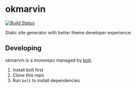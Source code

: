 # okmarvin

[![Build Status](https://travis-ci.org/OkMarvin/okmarvin.svg?branch=master)](https://travis-ci.org/OkMarvin/okmarvin)

Static site generator with better theme developer experience.

## Developing

okmarvin is a monorepo managed by [bolt](https://github.com/boltpkg/bolt).

1. Install bolt first
2. Clone this repo
3. Run `bolt` to install dependencies
